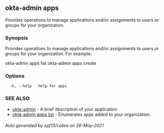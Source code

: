 ## okta-admin apps

Provides operations to manage applications and/or assignments to users or groups for your organization.

### Synopsis

Provides operations to manage applications and/or assignments to users or groups for your organization. For example:

okta-admin apps list
okta-admin apps create
		

### Options

```
  -h, --help   help for apps
```

### SEE ALSO

* [okta-admin](okta-admin.md)	 - A brief description of your application
* [okta-admin apps list](okta-admin_apps_list.md)	 - Enumerates apps added to your organization.

###### Auto generated by spf13/cobra on 26-May-2021
